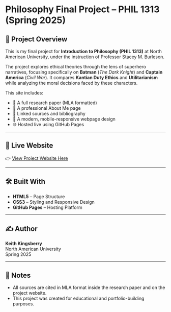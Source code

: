 # Philosophy Final Project – PHIL 1313 (Spring 2025)

## 📘 Project Overview
This is my final project for **Introduction to Philosophy (PHIL 1313)** at North American University, under the instruction of Professor Stacey M. Burleson.

The project explores ethical theories through the lens of superhero narratives, focusing specifically on **Batman** (*The Dark Knight*) and **Captain America** (*Civil War*). It compares **Kantian Duty Ethics** and **Utilitarianism** while analyzing the moral decisions faced by these characters.

This site includes:
- 📄 A full research paper (MLA formatted)
- 📄 A professional About Me page
- 📄 Linked sources and bibliography
- 🎨 A modern, mobile-responsive webpage design
- 🌐 Hosted live using GitHub Pages

---

## 🔗 Live Website
👉 [View Project Website Here](https://kinsberry1.github.io/philosophy-final-project/)

---

## 🛠️ Built With
- **HTML5** – Page Structure
- **CSS3** – Styling and Responsive Design
- **GitHub Pages** – Hosting Platform

---

## ✍️ Author
**Keith Kingsberry**  
North American University  
Spring 2025

---

## 📑 Notes
- All sources are cited in MLA format inside the research paper and on the project website.
- This project was created for educational and portfolio-building purposes.
